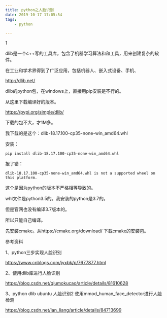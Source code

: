```yaml
---
title: python之人脸识别
date: 2019-10-17 17:05:54
tags:
	- python

---
```


1

dlib是一个c++写的工具库，包含了机器学习算法和和工具，用来创建复杂的软件。

在工业和学术界得到了广泛应用，包括机器人、嵌入式设备、手机、

http://dlib.net/

dlib的python包，在windows上，直接用pip安装是不行的。

从这里下载编译好的版本。

https://pypi.org/simple/dlib/

下载的包不大，才1M多。

我下载的是这个：dlib-18.17.100-cp35-none-win_amd64.whl

安装：

```
pip install dlib-18.17.100-cp35-none-win_amd64.whl
```

报了错：

```
dlib-18.17.100-cp35-none-win_amd64.whl is not a supported wheel on this platform.
```

这个是因为python的版本不严格相等导致的。

whl文件是python3.5的。我安装的python是3.7的。

但是官网也没有编译3.7版本的。

所以只能自己编译。

先安装cmake。从https://cmake.org/download/ 下载cmake的安装包。





参考资料

1、python三步实现人脸识别

https://www.cnblogs.com/jyxbk/p/7677877.html

2、使用dlib库进行人脸识别

https://blog.csdn.net/qiumokucao/article/details/81610628

3、python dlib ubuntu 人脸识别2 使用mmod_human_face_detector进行人脸检测

https://blog.csdn.net/lan_liang/article/details/84713699